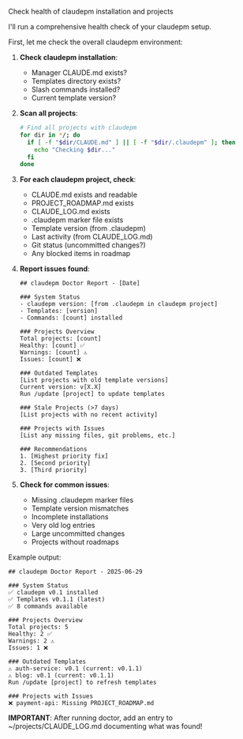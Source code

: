Check health of claudepm installation and projects

I'll run a comprehensive health check of your claudepm setup.

First, let me check the overall claudepm environment:

1. **Check claudepm installation**:
   - Manager CLAUDE.md exists?
   - Templates directory exists?
   - Slash commands installed?
   - Current template version?

2. **Scan all projects**:
   ```bash
   # Find all projects with claudepm
   for dir in */; do
     if [ -f "$dir/CLAUDE.md" ] || [ -f "$dir/.claudepm" ]; then
       echo "Checking $dir..."
     fi
   done
   ```

3. **For each claudepm project, check**:
   - CLAUDE.md exists and readable
   - PROJECT_ROADMAP.md exists
   - CLAUDE_LOG.md exists
   - .claudepm marker file exists
   - Template version (from .claudepm)
   - Last activity (from CLAUDE_LOG.md)
   - Git status (uncommitted changes?)
   - Any blocked items in roadmap

4. **Report issues found**:
   ```
   ## claudepm Doctor Report - [Date]
   
   ### System Status
   - claudepm version: [from .claudepm in claudepm project]
   - Templates: [version]
   - Commands: [count] installed
   
   ### Projects Overview
   Total projects: [count]
   Healthy: [count] ✅
   Warnings: [count] ⚠️
   Issues: [count] ❌
   
   ### Outdated Templates
   [List projects with old template versions]
   Current version: v[X.X]
   Run /update [project] to update templates
   
   ### Stale Projects (>7 days)
   [List projects with no recent activity]
   
   ### Projects with Issues
   [List any missing files, git problems, etc.]
   
   ### Recommendations
   1. [Highest priority fix]
   2. [Second priority]
   3. [Third priority]
   ```

5. **Check for common issues**:
   - Missing .claudepm marker files
   - Template version mismatches
   - Incomplete installations
   - Very old log entries
   - Large uncommitted changes
   - Projects without roadmaps

Example output:
```
## claudepm Doctor Report - 2025-06-29

### System Status
✅ claudepm v0.1 installed
✅ Templates v0.1.1 (latest)
✅ 8 commands available

### Projects Overview
Total projects: 5
Healthy: 2 ✅
Warnings: 2 ⚠️ 
Issues: 1 ❌

### Outdated Templates
⚠️ auth-service: v0.1 (current: v0.1.1)
⚠️ blog: v0.1 (current: v0.1.1)
Run /update [project] to refresh templates

### Projects with Issues
❌ payment-api: Missing PROJECT_ROADMAP.md
```

**IMPORTANT**: After running doctor, add an entry to ~/projects/CLAUDE_LOG.md documenting what was found!